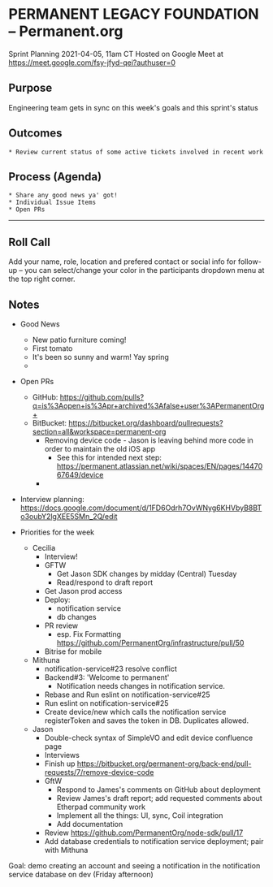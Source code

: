 # PERMANENT LEGACY FOUNDATION – Permanent.org
Sprint Planning
2021-04-05, 11am CT
Hosted on Google Meet at https://meet.google.com/fsy-jfyd-qei?authuser=0

## Purpose
Engineering team gets in sync on this week's goals and this sprint's status

## Outcomes
    * Review current status of some active tickets involved in recent work

## Process (Agenda)
    * Share any good news ya' got!
    * Individual Issue Items
    * Open PRs
--- --- --- --- --- --- --- --- --- --- --- --- --- --- --- --- ---

## Roll Call
Add your name, role, location and prefered contact or social info for follow-up – you can select/change your color in the participants dropdown menu at the top right corner.


## Notes
                        
* Good News
	* New patio furniture coming!
	* First tomato 
	* It's been so sunny and warm! Yay spring
	* 

* Open PRs
	* GitHub: https://github.com/pulls?q=is%3Aopen+is%3Apr+archived%3Afalse+user%3APermanentOrg+
	* BitBucket: https://bitbucket.org/dashboard/pullrequests?section=all&workspace=permanent-org
		* Removing device code - Jason is leaving behind more code in order to maintain the old iOS app
			* See this for intended next step: https://permanent.atlassian.net/wiki/spaces/EN/pages/1447067649/device
		* 

* Interview planning: https://docs.google.com/document/d/1FD6Odrh7OvWNyg6KHVbyB8BTo3oubY2lgXEE5SMn_2Q/edit

* Priorities for the week
	* Cecilia
		* Interview!
		* GFTW
			* Get Jason SDK changes by midday (Central) Tuesday
			* Read/respond to draft report
		* Get Jason prod access
		* Deploy:
			* notification service
			* db changes
		* PR review
			* esp. Fix Formatting https://github.com/PermanentOrg/infrastructure/pull/50
		* Bitrise for mobile
	* Mithuna
		* notification-service#23 resolve conflict
		* Backend#3: 'Welcome to permanent'
			* Notification needs changes in notification service.
		* Rebase and Run eslint on notification-service#25
		* Run eslint on notification-service#25
		* Create device/new which calls the notification service registerToken and saves the token in DB. Duplicates allowed. 
	* Jason
		* Double-check syntax of SimpleVO and edit device confluence page
		* Interviews
		* Finish up https://bitbucket.org/permanent-org/back-end/pull-requests/7/remove-device-code
		* GftW
			* Respond to James's comments on GitHub about deployment
			* Review James's draft report; add requested comments about Etherpad community work
			* Implement all the things: UI, sync, Coil integration
			* Add documentation
		* Review https://github.com/PermanentOrg/node-sdk/pull/17
		* Add database credentials to notification service deployment; pair with Mithuna

Goal: demo creating an account and seeing a notification in the notification service database on dev (Friday afternoon)

